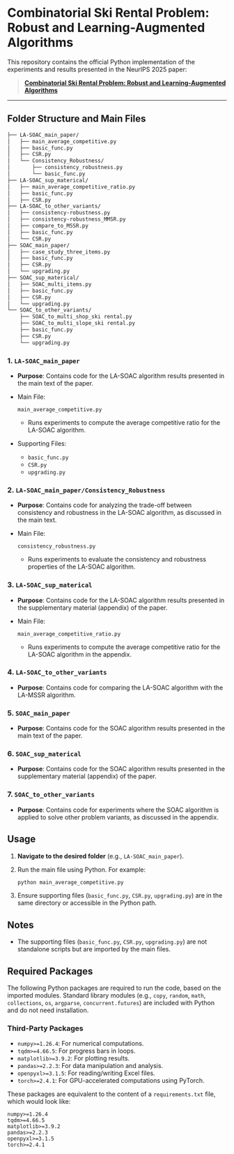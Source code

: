 # Combinatorial Ski Rental Problem: Robust and Learning-Augmented Algorithms

This repository contains the official Python implementation of the experiments and results presented in the NeurIPS 2025 paper:

> **[Combinatorial Ski Rental Problem: Robust and Learning-Augmented Algorithms](https://neurips.cc/virtual/2025/poster/117092)**

---

## Folder Structure and Main Files

```bash
├── LA-SOAC_main_paper/
│   ├── main_average_competitive.py          
│   ├── basic_func.py                      
│   ├── CSR.py                              
│   └── Consistency_Robustness/
│       ├── consistency_robustness.py
│		└── basic_func.py  
├── LA-SOAC_sup_materical/
│   ├── main_average_competitive_ratio.py  
│   ├── basic_func.py                      
│   ├── CSR.py                                                    
├── LA-SOAC_to_other_variants/
│   ├── consistency-robustness.py 
│	├── consistency-robustness_MMSR.py
│   ├── compare_to_MSSR.py
│   ├── basic_func.py                                                   
│   └── CSR.py                     
├── SOAC_main_paper/
│   ├── case_study_three_items.py  
│   ├── basic_func.py                      
│   ├── CSR.py                             
│   └── upgrading.py                      
├── SOAC_sup_materical/
│   ├── SOAC_multi_items.py
│   ├── basic_func.py                      
│   ├── CSR.py                              
│   └── upgrading.py                       
└── SOAC_to_other_variants/
    ├── SOAC_to_multi_shop_ski rental.py
    ├── SOAC_to_multi_slope_ski rental.py
    ├── basic_func.py                       
    ├── CSR.py                              
    └── upgrading.py                       
```



### 1. `LA-SOAC_main_paper`

- **Purpose**: Contains code for the LA-SOAC algorithm results presented in the main text of the paper.

- Main File: 

  ```
  main_average_competitive.py
  ```

  - Runs experiments to compute the average competitive ratio for the LA-SOAC algorithm.

- Supporting Files:

  - `basic_func.py`
  - `CSR.py`
  - `upgrading.py`

### 2. `LA-SOAC_main_paper/Consistency_Robustness`

- **Purpose**: Contains code for analyzing the trade-off between consistency and robustness in the LA-SOAC algorithm, as discussed in the main text.

- Main File: 

  ```
  consistency_robustness.py
  ```

  - Runs experiments to evaluate the consistency and robustness properties of the LA-SOAC algorithm.

### 3. `LA-SOAC_sup_materical`

- **Purpose**: Contains code for the LA-SOAC algorithm results presented in the supplementary material (appendix) of the paper.

- Main File: 

  ```
  main_average_competitive_ratio.py
  ```

  - Runs experiments to compute the average competitive ratio for the LA-SOAC algorithm in the appendix.

### 4. `LA-SOAC_to_other_variants`

- **Purpose**: Contains code for comparing the LA-SOAC algorithm with the LA-MSSR algorithm.

### 5. `SOAC_main_paper`

- **Purpose**: Contains code for the SOAC algorithm results presented in the main text of the paper.

### 6. `SOAC_sup_materical`

- **Purpose**: Contains code for the SOAC algorithm results presented in the supplementary material (appendix) of the paper.

### 7. `SOAC_to_other_variants`

- **Purpose**: Contains code for experiments where the SOAC algorithm is applied to solve other problem variants, as discussed in the appendix.

## Usage

1. **Navigate to the desired folder** (e.g., `LA-SOAC_main_paper`).

2. Run the main file using Python. For example:

    ```bash
   python main_average_competitive.py
   ```
   
3. Ensure supporting files (`basic_func.py`, `CSR.py`, `upgrading.py`) are in the same directory or accessible in the Python path.

## Notes

- The supporting files (`basic_func.py`, `CSR.py`, `upgrading.py`) are not standalone scripts but are imported by the main files.

## Required Packages

The following Python packages are required to run the code, based on the imported modules. Standard library modules (e.g., `copy`, `random`, `math`, `collections`, `os`, `argparse`, `concurrent.futures`) are included with Python and do not need installation.

### Third-Party Packages

- `numpy>=1.26.4`: For numerical computations.
- `tqdm>=4.66.5`: For progress bars in loops.
- `matplotlib>=3.9.2`: For plotting results.
- `pandas>=2.2.3`: For data manipulation and analysis.
- `openpyxl>=3.1.5`: For reading/writing Excel files.
- `torch>=2.4.1`: For GPU-accelerated computations using PyTorch.

These packages are equivalent to the content of a `requirements.txt` file, which would look like:

```
numpy>=1.26.4
tqdm>=4.66.5
matplotlib>=3.9.2
pandas>=2.2.3
openpyxl>=3.1.5
torch>=2.4.1
```



